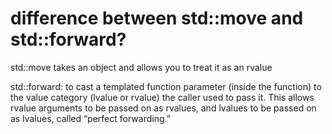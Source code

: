 # difference between std::move and std::forward?
std::move takes an object and allows you to treat it as an rvalue

std::forward: to cast a templated function parameter (inside the function) to the value category (lvalue or rvalue) 
the caller used to pass it. 
This allows rvalue arguments to be passed on as rvalues, and lvalues to be passed on as lvalues, called “perfect forwarding.”
